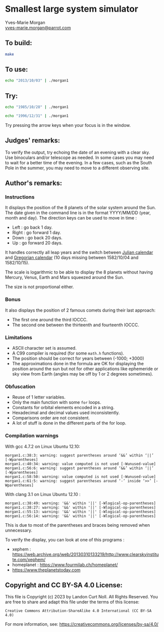 # Smallest large system simulator

Yves-Marie Morgan\
<yves-marie.morgan@parrot.com>

## To build:

```sh
make
```

## To use:

```sh
echo "2013/10/03" | ./morgan1
```

## Try:

```sh
echo "1985/10/28" | ./morgan1

echo "1996/12/31" | ./morgan1
```

Try pressing the arrow keys when your focus is in the window.

## Judges' remarks:

To verify the output, try echoing the date of an evening with a clear sky.
Use binoculars and/or telescope as needed.  In some cases you may need
to wait for a better time of the evening.  In a few cases, such as
the South Pole in the summer, you may need to move to a different
observing site.

## Author's remarks:

### Instructions

It displays the position of the 8 planets of the solar system around the Sun.
The date given in the command line is in the format YYYY/MM/DD (year, month and
day). The direction keys can be used to move in time :

* Left  : go back 1 day.
* Right : go forward 1 day.
* Down  : go back 20 days.
* Up    : go forward 20 days.

It handles correctly all leap years and the switch between [Julian
calendar](https://en.wikipedia.org/wiki/Julian_calendar) and
[Gregorian calendar](https://en.wikipedia.org/wiki/Gregorian_calendar) (10 days
missing between 1582/10/04 and 1582/10/15).

The scale is logarithmic to be able to display the 8 planets without having
Mercury, Venus, Earth and Mars squeezed around the Sun.

The size is not proportional either.

### Bonus

It also displays the position of 2 famous comets during their last approach:

- The first one around the third IOCCC.
- The second one between the thirteenth and fourteenth IOCCC.

### Limitations

* ASCII character set is assumed.
* A C99 compiler is required (for some `math.h` functions).
* The position should be correct for years between (-1000; +3000)
* The approximations done in the formula are OK for displaying the
  position around the sun but not for other applications like ephemeride or
  sky view from Earth (angles may be off by 1 or 2 degrees sometimes).

### Obfuscation

* Reuse of 1 letter variables.
* Only the main function with some `for` loops.
* Constants for orbital elements encoded in a string.
* Hexadecimal and decimal values used inconsistently.
* Comparisons order are not consistent.
* A lot of stuff is done in the different parts of the for loop.

### Compilation warnings

With gcc 4.7.2 on Linux Ubuntu 12.10:

```
morgan1.c:38:3: warning: suggest parentheses around ‘&&’ within ‘||’ [-Wparentheses]
morgan1.c:40:34: warning: value computed is not used [-Wunused-value]
morgan1.c:56:6: warning: suggest parentheses around ‘&&’ within ‘||’ [-Wparentheses]
morgan1.c:58:50: warning: value computed is not used [-Wunused-value]
morgan1.c:61:5: warning: suggest parentheses around ‘-’ inside ‘>>’ [-Wparentheses]
```

With clang 3.1 on Linux Ubuntu 12.10 :

```
morgan1.c:38:49: warning: '&&' within '||' [-Wlogical-op-parentheses]
morgan1.c:38:27: warning: '&&' within '||' [-Wlogical-op-parentheses]
morgan1.c:55:13: warning: '&&' within '||' [-Wlogical-op-parentheses]
morgan1.c:56:14: warning: '&&' within '||' [-Wlogical-op-parentheses]
```

This is due to most of the parentheses and braces being removed when
unnecessary.

To verify the display, you can look at one of this programs :
* xephem : https://web.archive.org/web/20130310133219/http://www.clearskyinstitute.com/xephem/
* homeplanet : https://www.fourmilab.ch/homeplanet/
* https://www.theplanetstoday.com

## Copyright and CC BY-SA 4.0 License:

This file is Copyright (c) 2023 by Landon Curt Noll.  All Rights Reserved.
You are free to share and adapt this file under the terms of this license:

    Creative Commons Attribution-ShareAlike 4.0 International (CC BY-SA 4.0)

For more information, see: https://creativecommons.org/licenses/by-sa/4.0/
